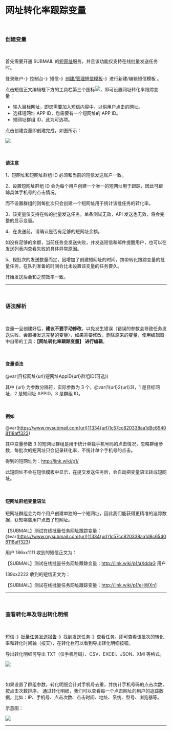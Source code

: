 # 网址转化率跟踪变量

<br />

### 创建变量

<br />

首先需要开通 SUBMAIL 的[短网址](https://www.mysubmail.com/console/shorturl)服务，并且该功能仅支持在线批量发送任务时。

登录账户-》控制台-》短信-》[创建/管理短信模板](https://www.mysubmail.com/console/sms/templates)-》进行新建/编辑短信模板 。

点击短信正文编辑框下方的工具栏第三个图标![](https://libraries.mysubmail.com/public/99040a5a4bb73c0f8ab0495dae84a27f/images/2d672f36b1949cf78c5fe48aed9414f2.png)，即可设置网址转化率跟踪变量：

- 输入目标网址，即您需要加入短信内容中，以供用户点击的网址。
- 选择短网址 APP ID，您需要有一个短网址的 APP ID。
- 短网址群组 ID，此为可选项。

点击创建变量即创建完成，如图所示：

![](https://libraries.mysubmail.com/public/99040a5a4bb73c0f8ab0495dae84a27f/images/959dfffb8dd49d9a8399abd1456c6eb5.gif)

<br />

#### 请注意

1、短网址和短网址群组 ID 必须和当前的短信发送账户一致。

2、设置短网址群组 ID 会为每个用户创建一个唯一的短网址用于跟踪，因此可跟踪具体手机号的点击情况。

而不设置群组的则每批次只会创建一个短网址用于统计该批任务的转化率。

3、该变量仅支持在线的批量发送任务，单条测试无效，API 发送也无效，将会完整的显示变量。

4、在发送前，请确认是否有足够的短网址余额。

如没有足够的余额，当前任务会发送失败，并发送短信和邮件提醒用户，也可以在发送列表内查看失败的具体异常原因。

5、视批次的发送数量而定，因增加了创建短网址的时间，携带转化跟踪变量的批量任务，在队列准备的时间会比未设置该变量的任务要久。

开始发送后会和之前效率一致。

------

<br />

### 语法解析

<br />

变量一旦创建好后，**建议不要手动修改**，以免发生错误（错误的参数会导致任务发送失败，会直接发送完整的变量），如果需要修改，删除原来的变量，使用编辑器中自带的工具：**【网址转化率跟踪变量】 进行编辑**。

<br />

#### 变量语法

@var(目标网址{url}短网址AppID{url}群组ID(可选))

其中 {url} 为参数分隔符，实际参数为 3 个，@var(1{url}2{url}3)，1 是目标网址，2 是短网址 APPID，3 是群组 ID。

<br />

#### 例如

@var(https://www.mysubmail.com{url}11334{url}1c57cc820338aa1d8c65408118aff323)

其中变量参数 3 的短网址群组是用于统计单独手机号码的点击情况，忽略群组参数，每批次的短网址只会记录转化率，不统计单个手机号的点击。

得到的短网址为：http://link.wiki/p1/ 

此短网址不会在短信模板中显示，在提交发送任务后，会自动把变量语法转成短网址。

<br />

#### 短网址群组变量语法

短网址群组会为每个用户创建单独的一个短网址，因此我们能获得更精准的追踪数据，获知哪些用户点击了短网址。

【SUBMAIL】测试在线批量任务网址跟踪变量：@var(https://www.mysubmail.com{url}11334{url}1c57cc820338aa1d8c65408118aff323)

用户 186xx1111 收到的短信正文为：

【SUBMAIL】测试在线批量任务网址跟踪变量：http://link.wiki/p1/aXddaG
用户 

139xx2222 收到的短信正文为：

【SUBMAIL】测试在线批量任务网址跟踪变量：http://link.wiki/p1/eHWXn1

------

<br />

### 查看转化率及导出转化明细

<br />

短信-》[批量任务发送报告](https://www.mysubmail.com/console/sms/batchreport/)-》找到发送任务-》查看任务。即可查看该批次的转化率和转化时间轴（按天），在转化栏可以看到导出转化明细按钮。

导出转化明细可导出 TXT（仅手机号码）、CSV、EXCEl、JSON、XMl 等格式。


![](https://libraries.mysubmail.com/public/99040a5a4bb73c0f8ab0495dae84a27f/images/ef48b10ab0d241cc5f0673e589d2507e.gif)

<br />

如果设置了群组参数，转化明细会针对手机号去重，并统计手机号码的点击次数，按点击次数排序。
通过转化明细，我们可以查看每一个点击网址的用户的追踪数据，比如：IP、手机号、点击次数、点击时间、地址、系统、型号、浏览器等。


示意图：

![](https://libraries.mysubmail.com/public/99040a5a4bb73c0f8ab0495dae84a27f/images/1b2779083c7f13bc6f1c60111526fe1e.png)



------

